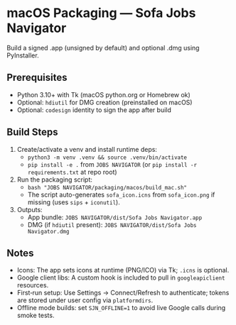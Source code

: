 # macOS Packaging — Sofa Jobs Navigator

Build a signed .app (unsigned by default) and optional .dmg using PyInstaller.

## Prerequisites
- Python 3.10+ with Tk (macOS python.org or Homebrew ok)
- Optional: `hdiutil` for DMG creation (preinstalled on macOS)
- Optional: `codesign` identity to sign the app after build

## Build Steps
1. Create/activate a venv and install runtime deps:
   - `python3 -m venv .venv && source .venv/bin/activate`
   - `pip install -e .` from `JOBS NAVIGATOR` (or `pip install -r requirements.txt` at repo root)
2. Run the packaging script:
   - `bash "JOBS NAVIGATOR/packaging/macos/build_mac.sh"`
   - The script auto-generates `sofa_icon.icns` from `sofa_icon.png` if missing (uses `sips` + `iconutil`).
3. Outputs:
   - App bundle: `JOBS NAVIGATOR/dist/Sofa Jobs Navigator.app`
   - DMG (if `hdiutil` present): `JOBS NAVIGATOR/dist/Sofa Jobs Navigator.dmg`

## Notes
- Icons: The app sets icons at runtime (PNG/ICO) via Tk; `.icns` is optional.
- Google client libs: A custom hook is included to pull in `googleapiclient` resources.
- First‑run setup: Use Settings → Connect/Refresh to authenticate; tokens are stored under user config via `platformdirs`.
- Offline mode builds: set `SJN_OFFLINE=1` to avoid live Google calls during smoke tests.
